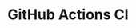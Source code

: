 # GitHub Actions CI

























































































































































































































































































































































































































































































































































































































































































































































































































































































































































































































































































































































































































































































































































































































































































































































































































































































































































































































































































































